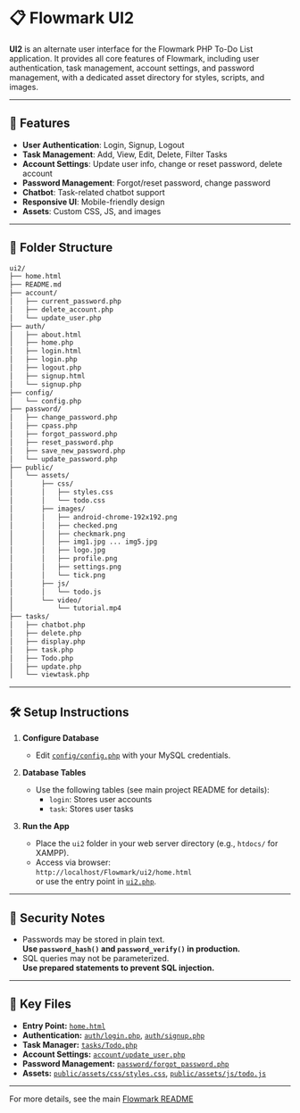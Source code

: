 # 📋 Flowmark UI2

**UI2** is an alternate user interface for the Flowmark PHP To-Do List application. It provides all core features of Flowmark, including user authentication, task management, account settings, and password management, with a dedicated asset directory for styles, scripts, and images.

---

## 🚀 Features

- **User Authentication**: Login, Signup, Logout
- **Task Management**: Add, View, Edit, Delete, Filter Tasks
- **Account Settings**: Update user info, change or reset password, delete account
- **Password Management**: Forgot/reset password, change password
- **Chatbot**: Task-related chatbot support
- **Responsive UI**: Mobile-friendly design
- **Assets**: Custom CSS, JS, and images

---

## 📁 Folder Structure

```bash
ui2/
├── home.html
├── README.md
├── account/
│   ├── current_password.php
│   ├── delete_account.php
│   └── update_user.php
├── auth/
│   ├── about.html
│   ├── home.php
│   ├── login.html
│   ├── login.php
│   ├── logout.php
│   ├── signup.html
│   └── signup.php
├── config/
│   └── config.php
├── password/
│   ├── change_password.php
│   ├── cpass.php
│   ├── forgot_password.php
│   ├── reset_password.php
│   ├── save_new_password.php
│   └── update_password.php
├── public/
│   └── assets/
│       ├── css/
│       │   ├── styles.css
│       │   └── todo.css
│       ├── images/
│       │   ├── android-chrome-192x192.png
│       │   ├── checked.png
│       │   ├── checkmark.png
│       │   ├── img1.jpg ... img5.jpg
│       │   ├── logo.jpg
│       │   ├── profile.png
│       │   ├── settings.png
│       │   └── tick.png
│       ├── js/
│       │   └── todo.js
│       └── video/
│           └── tutorial.mp4
├── tasks/
│   ├── chatbot.php
│   ├── delete.php
│   ├── display.php
│   ├── task.php
│   ├── Todo.php
│   ├── update.php
│   └── viewtask.php
```

---

## 🛠️ Setup Instructions

1. **Configure Database**
   - Edit [`config/config.php`](ui2/config/config.php) with your MySQL credentials.

2. **Database Tables**
   - Use the following tables (see main project README for details):
     - `login`: Stores user accounts
     - `task`: Stores user tasks

3. **Run the App**
   - Place the `ui2` folder in your web server directory (e.g., `htdocs/` for XAMPP).
   - Access via browser:  
     `http://localhost/Flowmark/ui2/home.html`  
     or use the entry point in [`ui2.php`](../ui2.php).

---

## 🔐 Security Notes

- Passwords may be stored in plain text.  
  **Use `password_hash()` and `password_verify()` in production.**
- SQL queries may not be parameterized.  
  **Use prepared statements to prevent SQL injection.**

---

## 📂 Key Files

- **Entry Point:** [`home.html`](ui2/home.html)
- **Authentication:** [`auth/login.php`](ui2/auth/login.php), [`auth/signup.php`](ui2/auth/signup.php)
- **Task Manager:** [`tasks/Todo.php`](ui2/tasks/Todo.php)
- **Account Settings:** [`account/update_user.php`](ui2/account/update_user.php)
- **Password Management:** [`password/forgot_password.php`](ui2/password/forgot_password.php)
- **Assets:** [`public/assets/css/styles.css`](ui2/public/assets/css/styles.css), [`public/assets/js/todo.js`](ui2/public/assets/js/todo.js)

---

For more details, see the main [Flowmark README](../README.md)